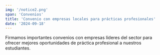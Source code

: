 ```yaml
---
img: '/notice2.png'
span: 'Convenios'
title: 'Convenio con empresas locales para prácticas profesionales'
date: '2024-09-18'
---
```


Firmamos importantes convenios con empresas líderes del sector para ofrecer mejores oportunidades de práctica profesional a nuestros estudiantes.